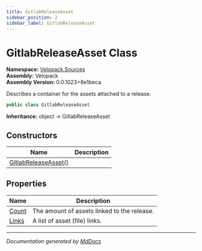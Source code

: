 ```yaml
---
title: GitlabReleaseAsset
sidebar_position: 2
sidebar_label: GitlabReleaseAsset
---
```

<!--  
  <auto-generated>   
    The contents of this file were generated by a tool.  
    Changes to this file may be list if the file is regenerated  
  </auto-generated>   
-->

# GitlabReleaseAsset Class

**Namespace:** [Velopack.Sources](../index.md)  
**Assembly:** Velopack  
**Assembly Version:** 0.0.1023+8e1beca

Describes a container for the assets attached to a release.

```csharp
public class GitlabReleaseAsset
```

**Inheritance:** object → GitlabReleaseAsset

## Constructors

| Name                                          | Description |
| --------------------------------------------- | ----------- |
| [GitlabReleaseAsset()](constructors/index.md) |             |

## Properties

| Name                         | Description                                 |
| ---------------------------- | ------------------------------------------- |
| [Count](properties/Count.md) | The amount of assets linked to the release. |
| [Links](properties/Links.md) | A list of asset (file) links.               |

___

*Documentation generated by [MdDocs](https://github.com/ap0llo/mddocs)*
